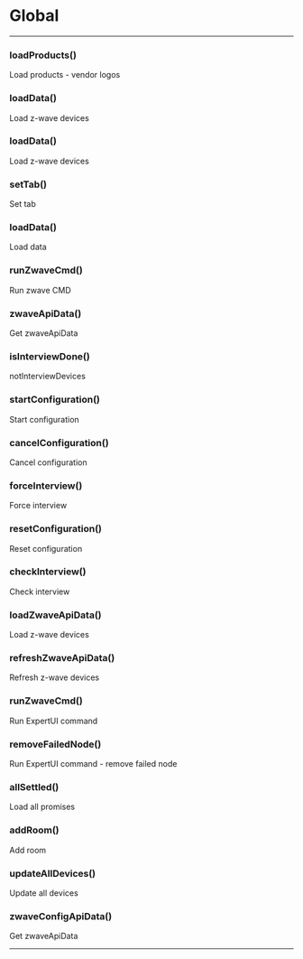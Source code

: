 # Global





* * *

### loadProducts() 

Load products - vendor logos



### loadData() 

Load z-wave devices



### loadData() 

Load z-wave devices



### setTab() 

Set tab



### loadData() 

Load data



### runZwaveCmd() 

Run zwave CMD



### zwaveApiData() 

Get zwaveApiData



### isInterviewDone() 

notInterviewDevices



### startConfiguration() 

Start configuration



### cancelConfiguration() 

Cancel configuration



### forceInterview() 

Force interview



### resetConfiguration() 

Reset configuration



### checkInterview() 

Check interview



### loadZwaveApiData() 

Load z-wave devices



### refreshZwaveApiData() 

Refresh z-wave devices



### runZwaveCmd() 

Run ExpertUI command



### removeFailedNode() 

Run ExpertUI command - remove failed node



### allSettled() 

Load all promises



### addRoom() 

Add room



### updateAllDevices() 

Update all devices



### zwaveConfigApiData() 

Get zwaveApiData




* * *










